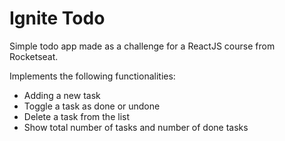 # Ignite Todo

Simple todo app made as a challenge for a ReactJS course from Rocketseat.

Implements the following functionalities:

- Adding a new task
- Toggle a task as done or undone
- Delete a task from the list
- Show total number of tasks and number of done tasks